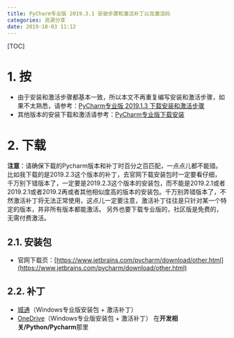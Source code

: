 ```yaml
---
title: PyCharm专业版 2019.3.1 安装步骤和激活补丁以及激活码
categories: 资源分享
date: 2019-10-03 11:12
---
```

[TOC]

# 1. 按
* 由于安装和激活步骤都基本一致，所以本文不再重复编写安装和激活步骤，如果不太熟悉，请参考：[PyCharm专业版 2019.1.3 下载安装和激活步骤](https://coco56.gitee.io/blog/20191003-01)
* 其他版本的安装下载和激活请参考：[PyCharm专业版下载安装](https://www.cnblogs.com/coco56/p/11992867.html)

# 2. 下载
**注意**：请确保下载的Pycharm版本和补丁时百分之百匹配，一点点儿都不能错。比如我下载的是2019.2.3这个版本的补丁，去官网下载安装包时一定要看仔细，千万别下错版本了，一定要是2019.2.3这个版本的安装包，而不能是2019.2.1或者2019.2.1或者2019.2再或者其他相似度高的版本的安装包。千万别弄错版本了，不然激活补丁将无法正常使用，这点儿一定要注意，激活补丁往往是只针对某一个特定的版本，并非所有版本都能激活。
另外也要下载专业版的，社区版是免费的，无需付费激活。

## 2.1. 安装包
* 官网下载页：[https://www.jetbrains.com/pycharm/download/other.html](https://www.jetbrains.com/pycharm/download/other.html)

## 2.2. 补丁
* [城通](https://coco56.ctfile.com/dir/13403389-35103768-3334ef)（Windows专业版安装包 + 激活补丁）
* [OneDrive](https://www.cnblogs.com/coco56/p/11223189.html)（Windows专业版安装包 + 激活补丁）
在**开发相关/Python/Pycharm**那里